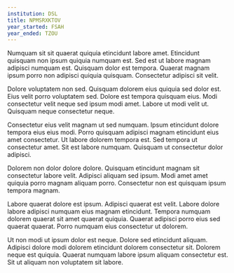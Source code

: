 ```yaml
---
institution: DSL
title: NPMSRXKTOV
year_started: FSAH
year_ended: TZOU
---
```


Numquam sit sit quaerat quiquia etincidunt labore amet. Etincidunt quisquam non ipsum quiquia numquam est. Sed est ut labore magnam adipisci numquam est. Quisquam dolor est tempora. Quaerat magnam ipsum porro non adipisci quiquia quisquam. Consectetur adipisci sit velit.

Dolore voluptatem non sed. Quisquam dolorem eius quiquia sed dolor est. Eius velit porro voluptatem sed. Dolore est tempora quisquam eius. Modi consectetur velit neque sed ipsum modi amet. Labore ut modi velit ut. Quisquam neque consectetur neque.

Consectetur eius velit magnam ut sed numquam. Ipsum etincidunt dolore tempora eius eius modi. Porro quisquam adipisci magnam etincidunt eius amet consectetur. Ut labore dolorem tempora est. Sed tempora ut consectetur amet. Sit est labore numquam. Quisquam ut consectetur dolor adipisci.

Dolorem non dolor dolore dolore. Quisquam etincidunt magnam sit consectetur labore velit. Adipisci aliquam sed ipsum. Modi amet amet quiquia porro magnam aliquam porro. Consectetur non est quisquam ipsum tempora magnam.

Labore quaerat dolore est ipsum. Adipisci quaerat est velit. Labore dolore labore adipisci numquam eius magnam etincidunt. Tempora numquam dolorem quaerat sit amet quaerat quiquia. Quaerat adipisci porro eius sed quaerat quaerat. Porro numquam eius consectetur ut dolorem.

Ut non modi ut ipsum dolor est neque. Dolore sed etincidunt aliquam. Adipisci dolore modi dolorem etincidunt dolorem consectetur sit. Dolorem neque est quiquia. Quaerat numquam labore ipsum aliquam consectetur est. Sit ut aliquam non voluptatem sit labore.
    